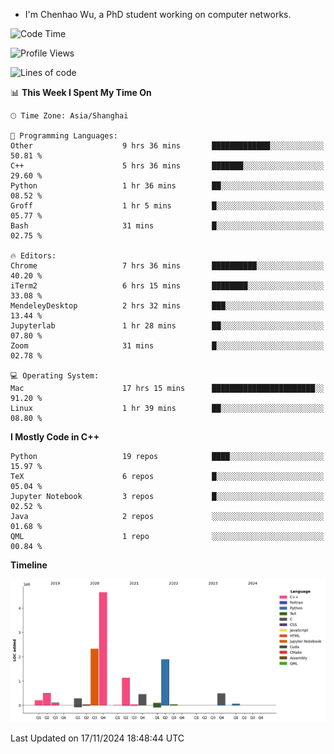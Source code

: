 - I'm Chenhao Wu, a PhD student working on computer networks.

<!--START_SECTION:waka-->
![Code Time](http://img.shields.io/badge/Code%20Time-64%20hrs%203%20mins-blue)

![Profile Views](http://img.shields.io/badge/Profile%20Views-1-blue)

![Lines of code](https://img.shields.io/badge/From%20Hello%20World%20I%27ve%20Written-12.4%20million%20lines%20of%20code-blue)

📊 **This Week I Spent My Time On** 

```text
🕑︎ Time Zone: Asia/Shanghai

💬 Programming Languages: 
Other                    9 hrs 36 mins       █████████████░░░░░░░░░░░░   50.81 % 
C++                      5 hrs 36 mins       ███████░░░░░░░░░░░░░░░░░░   29.60 % 
Python                   1 hr 36 mins        ██░░░░░░░░░░░░░░░░░░░░░░░   08.52 % 
Groff                    1 hr 5 mins         █░░░░░░░░░░░░░░░░░░░░░░░░   05.77 % 
Bash                     31 mins             █░░░░░░░░░░░░░░░░░░░░░░░░   02.75 % 

🔥 Editors: 
Chrome                   7 hrs 36 mins       ██████████░░░░░░░░░░░░░░░   40.20 % 
iTerm2                   6 hrs 15 mins       ████████░░░░░░░░░░░░░░░░░   33.08 % 
MendeleyDesktop          2 hrs 32 mins       ███░░░░░░░░░░░░░░░░░░░░░░   13.44 % 
Jupyterlab               1 hr 28 mins        ██░░░░░░░░░░░░░░░░░░░░░░░   07.80 % 
Zoom                     31 mins             █░░░░░░░░░░░░░░░░░░░░░░░░   02.78 % 

💻 Operating System: 
Mac                      17 hrs 15 mins      ███████████████████████░░   91.20 % 
Linux                    1 hr 39 mins        ██░░░░░░░░░░░░░░░░░░░░░░░   08.80 % 
```

**I Mostly Code in C++** 

```text
Python                   19 repos            ████░░░░░░░░░░░░░░░░░░░░░   15.97 % 
TeX                      6 repos             █░░░░░░░░░░░░░░░░░░░░░░░░   05.04 % 
Jupyter Notebook         3 repos             █░░░░░░░░░░░░░░░░░░░░░░░░   02.52 % 
Java                     2 repos             ░░░░░░░░░░░░░░░░░░░░░░░░░   01.68 % 
QML                      1 repo              ░░░░░░░░░░░░░░░░░░░░░░░░░   00.84 % 
```



**Timeline**

![Lines of Code chart](https://raw.githubusercontent.com/Vito-Swift/Vito-Swift/main/assets/bar_graph.png)


 Last Updated on 17/11/2024 18:48:44 UTC
<!--END_SECTION:waka-->

